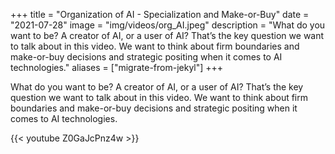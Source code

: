 +++
title = "Organization of AI - Specialization and Make-or-Buy"
date = "2021-07-28"
image = "img/videos/org_AI.jpeg"
description = "What do you want to be? A creator of AI, or a user of AI? That’s the key question we want to talk about in this video. We want to think about firm boundaries and make-or-buy decisions and strategic positing when it comes to AI technologies."
aliases = ["migrate-from-jekyl"]
+++

What do you want to be? A creator of AI, or a user of AI? That’s the key question we want to talk about in this video. We want to think about firm boundaries and make-or-buy decisions and 
strategic positing when it comes to AI technologies.

<!--more-->

{{< youtube Z0GaJcPnz4w >}}




